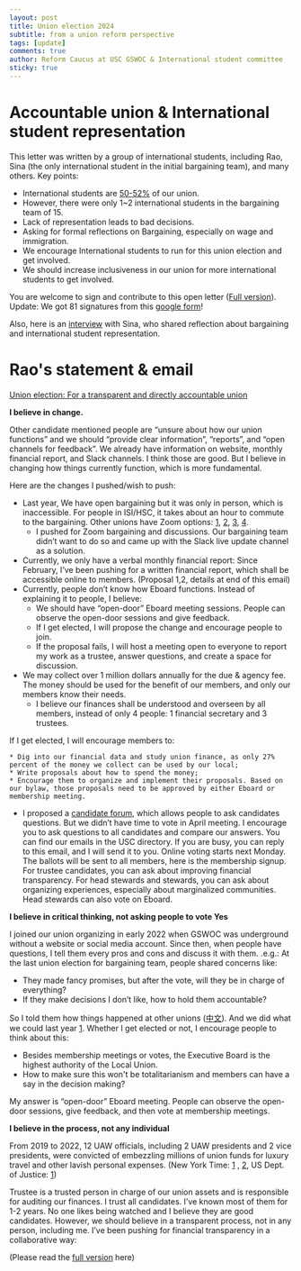 ```yaml
---
layout: post
title: Union election 2024
subtitle: from a union reform perspective
tags: [update]
comments: true
author: Reform Caucus at USC GSWOC & International student committee
sticky: true
---
```

# Accountable union & International student representation
This letter was written by a group of international students, including Rao, Sina (the only international student in the initial bargaining team), and many others. Key points:

* International students are [50-52%](https://graduateschool.usc.edu/about-us/phd-program-characteristics/) of our union.
* However, there were only 1~2 international students in the bargaining team of 15.
* Lack of representation leads to bad decisions.
* Asking for formal reflections on Bargaining, especially on wage and immigration.
* We encourage International students to run for this union election and get involved.
* We should increase inclusiveness in our union for more international students to get involved.

You are welcome to sign and contribute to this open letter ([Full version](https://docs.google.com/document/d/1Yu5AUkysnLVxyBWgMlFkbjy2vU4R-6JYzZj7xIXMksY/edit)).
Update: We got 81 signatures from this [google form](https://forms.gle/TLgCZAN4TUzrD3qh7)!


Also, here is an [interview](https://rc-usc.github.io/2023-12-08-Sina/) with Sina, who shared reflection about bargaining and international student representation.


# Rao's statement & email
[Union election: For a transparent and directly accountable union](https://docs.google.com/document/d/1mUxwswgzyAHNjq5s9mr4QDqTaDVgH8MrPWAINW4iCPQ/edit?usp=sharing)

**I believe in change.**

Other candidate mentioned people are “unsure about how our union functions” and we should “provide clear information”, “reports”, and “open channels for feedback”. 
We already have information on website, monthly financial report, and Slack channels. I think those are good. But I believe in changing how things currently function, which is more fundamental. 

Here are the changes I pushed/wish to push:
* Last year, We have open bargaining but it was only in person, which is inaccessible. For people in ISI/HSC, it takes about an hour to commute to the bargaining. Other unions have Zoom options: [1](http://web.archive.org/web/20230304060440/https://www.geo3550.org/bargaining-logistics/), [2](https://twitter.com/LEOUnionUmich/status/1783910967690055902), [3](https://www.uclibrarians.com/2024/03/15/bargaining-update-8-march-15-2024/), [4](https://apwu.org/news/virtual-bargaining-during-pandemic). 
    * I pushed for Zoom bargaining and discussions. Our bargaining team didn’t want to do so and came up with the Slack live update channel as a solution.
* Currently, we only have a verbal monthly financial report:
Since February, I’ve been pushing for a written financial report, which shall be accessible online to members. (Proposal 1,2, details at end of this email)
* Currently, people don’t know how Eboard functions. Instead of explaining it to people, I believe:
    * We should have “open-door” Eboard meeting sessions. People can observe the open-door sessions and give feedback.
    * If I get elected, I will propose the change and encourage people to join.
    * If the proposal fails, I will host a meeting open to everyone to report my work as a trustee, answer questions, and create a space for discussion.
* We may collect over 1 million dollars annually for the due & agency fee. The money should be used for the benefit of our members, and only our members know their needs.
    * I believe our finances shall be understood and overseen by all members, instead of only 4 people: 1 financial secretary and 3 trustees. 


If I get elected, I will encourage members to:

    * Dig into our financial data and study union finance, as only 27% percent of the money we collect can be used by our local;
    * Write proposals about how to spend the money;
    * Encourage them to organize and implement their proposals. Based on our bylaw, those proposals need to be approved by either Eboard or membership meeting.
* I proposed a [candidate forum](https://docs.google.com/document/d/1iUxBlkavF2JWD-y_Z7WPteqx7cZr2ge67olta9ksW70/edit), which allows people to ask candidates questions. But we didn’t have time to vote in April meeting. I encourage you to ask questions to all candidates and compare our answers. You can find our emails in the USC directory. If you are busy, you can reply to this email, and I will send it to you. Online voting starts next Monday. The ballots will be sent to all members, here is the membership signup.
For trustee candidates, you can ask about improving financial transparency.
For head stewards and stewards, you can ask about organizing experiences, especially about marginalized communities. Head stewards can also vote on Eboard. 

**I believe in critical thinking, not asking people to vote Yes**

I joined our union organizing in early 2022 when GSWOC was underground without a website or social media account. Since then, when people have questions, I tell them every pros and cons and discuss it with them. .e.g.:
At the last union election for bargaining team, people shared concerns like: 
* They made fancy promises, but after the vote, will they be in charge of everything? 
* If they make decisions I don’t like, how to hold them accountable?

So I told them how things happened at other unions ([中文](https://mp.weixin.qq.com/s/cBis4oTeEhFzppWfiT4opw)). And we did what we could last year [1](https://rc-usc.github.io/2023-09-20-bargaining-update-It-is-time-for-a-change/).  Whether I get elected or not, I encourage people to think about this: 
* Besides membership meetings or votes, the Executive Board is the highest authority of the Local Union.
* How to make sure this won't be totalitarianism and members can have a say in the decision making?

My answer is “open-door” Eboard meeting. People can observe the open-door sessions, give feedback, and then vote at membership meetings.

**I believe in the process, not any individual**

From 2019 to 2022, 12 UAW officials, including 2 UAW presidents and 2 vice presidents, were convicted of embezzling millions of union funds for luxury travel and other lavish personal expenses. (New York Time: [1](https://www.nytimes.com/2022/07/31/business/uaw-autoworkers-union-corruption.html?unlocked_article_code=1.rE0.QyRP.9-0oN5kUCK2K&smid=url-share) , [2](https://www.nytimes.com/2019/12/26/business/uaw-gary-jones-investigation.html?unlocked_article_code=1.rE0.2Gth.6FNoL56OjHTK&smid=url-share), US Dept. of Justice: [1](https://www.justice.gov/usao-edmi/pr/former-uaw-official-sentenced-57-months-prison-embezzling-over-2-million-union-funds))

Trustee is a trusted person in charge of our union assets and is responsible for auditing our finances. I trust all candidates. I’ve known most of them for 1-2 years. No one likes being watched and I believe they are good candidates. However, we should believe in a transparent process, not in any person, including me. I’ve been pushing for financial transparency in a collaborative way:

(Please read the [full version](https://docs.google.com/document/d/1mUxwswgzyAHNjq5s9mr4QDqTaDVgH8MrPWAINW4iCPQ/edit?usp=sharing) here)